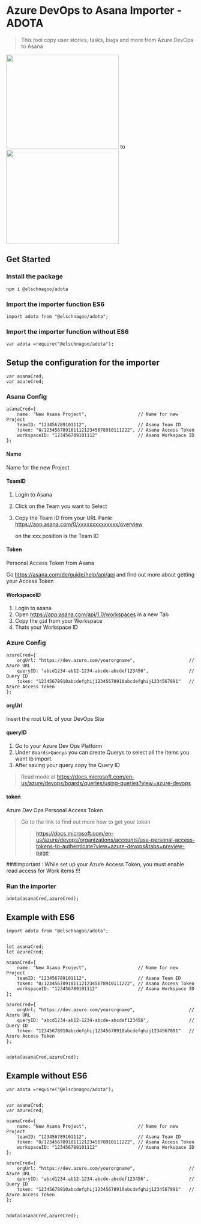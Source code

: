 #  Azure DevOps to Asana Importer - ADOTA

> This tool copy user stories, tasks, bugs and more from Azure DevOps to Asana 



<img src="https://devblogs.microsoft.com/devops/wp-content/uploads/sites/6/2019/02/AzureDevOps.png"  width="300" height="250" />
<span>  to  </span>
<img src="https://aem.dropbox.com/cms/content/dam/dropbox/www/en-us/business/app-integrations/asana/asana-logo.png"  width="300" height="250" />

## Get Started

### Install the package

    npm i @elschnagoo/adota

### Import the importer function ES6
    
    import adota from "@elschnagoo/adota";
 
### Import the importer function without ES6
     
    var adota =require("@elschnagoo/adota");  
 
 ## Setup the configuration for the importer
    
    var asanaCred;
    var azureCred;
    
### Asana Config
    asanaCred={
        name: "New Asana Project",                   // Name for new Project
        teamID: "123456789101112",                   // Asana Team ID
        token: "0/12345678910111212345678910111222", // Asana Access Token
        workspaceID: "123456789101112"               // Asana Workspace ID
    };
    
#### Name

Name for the new Project 

#### TeamID

1. Login to Asana 

2. Click on the Team you want to Select 

3. Copy the Team ID from your URL Panle     
    https://app.asana.com/0/xxxxxxxxxxxxxx/overview
     
    on the xxx position is the Team ID

#### Token

Personal Access Token from Asana 

Go https://asana.com/de/guide/help/api/api and find out more about getting your Access Token  

#### WorkspaceID

1. Login to asana 
2. Open https://app.asana.com/api/1.0/workspaces in a new Tab
3. Copy the `gid` from your Workspace
4. Thats your Workspace ID  
    
### Azure Config
    azureCred={
        orgUrl: "https://dev.azure.com/yourorgname",                    // Azure URL
        queryID: "abcd1234-ab12-1234-abcde-abcdef123456",               // Query ID
        token: "12345678910abcdefghij12345678910abcdefghij1234567891"   // Azure Access Token
    };
    
#### orgUrl

Insert the root URL of your DevOps Site
     
#### queryID

1. Go to your Azure Dev Ops Platform
2.  Under `Boards>Querys` you can create Querys to select all the Items you want to import.
3. After saving your query copy the Query ID



>  Read mode at https://docs.microsoft.com/en-us/azure/devops/boards/queries/using-queries?view=azure-devops

#### token

Azure Dev Ops Personal Access Token

> Go to the link to find out more how to get your token 
>> https://docs.microsoft.com/en-us/azure/devops/organizations/accounts/use-personal-access-tokens-to-authenticate?view=azure-devops&tabs=preview-page

###Important : 
While set up your Azure Access Token, you must enable read access for Work items !!! 
    
### Run the importer
    adota(asanaCred,azureCred);

## Example with ES6

     
    import adota from "@elschnagoo/adota";
 
    
    let asanaCred;
    let azureCred;
    
    asanaCred={
        name: "New Asana Project",                   // Name for new Project
        teamID: "123456789101112",                   // Asana Team ID
        token: "0/12345678910111212345678910111222", // Asana Access Token
        workspaceID: "123456789101112"               // Asana Workspace ID
    };
    
    azureCred={
        orgUrl: "https://dev.azure.com/yourorgname",                    // Azure URL
        queryID: "abcd1234-ab12-1234-abcde-abcdef123456",               // Query ID
        token: "12345678910abcdefghij12345678910abcdefghij1234567891"   // Azure Access Token
    };
    
    
    adota(asanaCred,azureCred);



## Example without ES6

     
    var adota =require("@elschnagoo/adota");  
 
    
    var asanaCred;
    var azureCred;
    
    asanaCred={
        name: "New Asana Project",                   // Name for new Project
        teamID: "123456789101112",                   // Asana Team ID
        token: "0/12345678910111212345678910111222", // Asana Access Token
        workspaceID: "123456789101112"               // Asana Workspace ID
    };
    
    azureCred={
        orgUrl: "https://dev.azure.com/yourorgname",                    // Azure URL
        queryID: "abcd1234-ab12-1234-abcde-abcdef123456",               // Query ID
        token: "12345678910abcdefghij12345678910abcdefghij1234567891"   // Azure Access Token
    };
    
    
    adota(asanaCred,azureCred);
